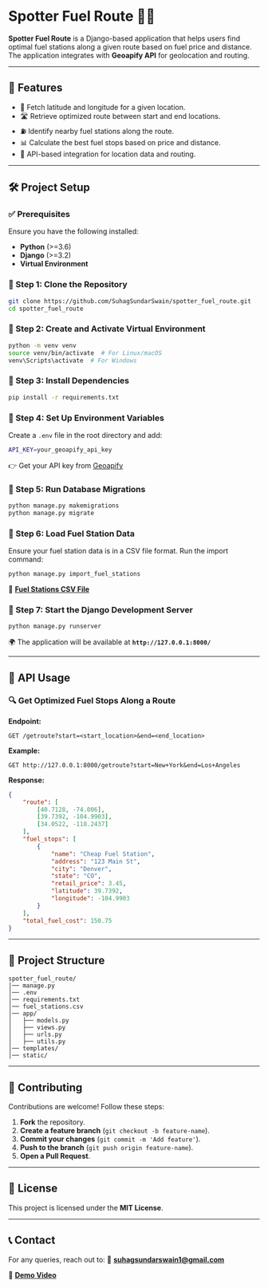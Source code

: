 # Spotter Fuel Route 🚗⛽

**Spotter Fuel Route** is a Django-based application that helps users find optimal fuel stations along a given route based on fuel price and distance. The application integrates with **Geoapify API** for geolocation and routing.

---

## 🚀 Features
- 📍 Fetch latitude and longitude for a given location.
- 🛣 Retrieve optimized route between start and end locations.
- ⛽ Identify nearby fuel stations along the route.
- 📊 Calculate the best fuel stops based on price and distance.
- 🔗 API-based integration for location data and routing.

---

## 🛠 Project Setup

### ✅ Prerequisites
Ensure you have the following installed:
- **Python** (>=3.6)
- **Django** (>=3.2)
- **Virtual Environment**

### 🔹 Step 1: Clone the Repository
```bash
git clone https://github.com/SuhagSundarSwain/spotter_fuel_route.git
cd spotter_fuel_route
```

### 🔹 Step 2: Create and Activate Virtual Environment
```bash
python -m venv venv
source venv/bin/activate  # For Linux/macOS
venv\Scripts\activate  # For Windows
```

### 🔹 Step 3: Install Dependencies
```bash
pip install -r requirements.txt
```

### 🔹 Step 4: Set Up Environment Variables
Create a `.env` file in the root directory and add:
```bash
API_KEY=your_geoapify_api_key
```
👉 Get your API key from [Geoapify](https://www.geoapify.com/)

### 🔹 Step 5: Run Database Migrations
```bash
python manage.py makemigrations
python manage.py migrate
```

### 🔹 Step 6: Load Fuel Station Data
Ensure your fuel station data is in a CSV file format. Run the import command:
```bash
python manage.py import_fuel_stations
```
📄 **[Fuel Stations CSV File](https://drive.google.com/file/d/1EC2fjEX3YPuvItffS-pP225cplw-Tden/view?usp=sharing)**

### 🔹 Step 7: Start the Django Development Server
```bash
python manage.py runserver
```
🌍 The application will be available at **`http://127.0.0.1:8000/`**

---

## 📡 API Usage

### 🔍 Get Optimized Fuel Stops Along a Route
**Endpoint:**
```http
GET /getroute?start=<start_location>&end=<end_location>
```

**Example:**
```http
GET http://127.0.0.1:8000/getroute?start=New+York&end=Los+Angeles
```

**Response:**
```json
{
    "route": [
        [40.7128, -74.006],
        [39.7392, -104.9903],
        [34.0522, -118.2437]
    ],
    "fuel_stops": [
        {
            "name": "Cheap Fuel Station",
            "address": "123 Main St",
            "city": "Denver",
            "state": "CO",
            "retail_price": 3.45,
            "latitude": 39.7392,
            "longitude": -104.9903
        }
    ],
    "total_fuel_cost": 150.75
}
```

---

## 📂 Project Structure
```
spotter_fuel_route/
│── manage.py
│── .env
│── requirements.txt
│── fuel_stations.csv
│── app/
│   ├── models.py
│   ├── views.py
│   ├── urls.py
│   ├── utils.py
│── templates/
│── static/
```

---

## 🤝 Contributing
Contributions are welcome! Follow these steps:
1. **Fork** the repository.
2. **Create a feature branch** (`git checkout -b feature-name`).
3. **Commit your changes** (`git commit -m 'Add feature'`).
4. **Push to the branch** (`git push origin feature-name`).
5. **Open a Pull Request**.

---

## 📜 License
This project is licensed under the **MIT License**.

---

## 📞 Contact
For any queries, reach out to:
📧 **suhagsundarswain1@gmail.com**

🎥 **[Demo Video](https://www.loom.com/share/5a6821e426b741c391ee0827da95a4c1?sid=d8842cec-6109-47d9-8a04-7e9f543a01b1)**
